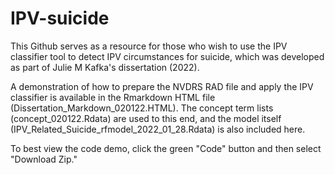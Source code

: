 # IPV-suicide

This Github serves as a resource for those who wish to use the IPV classifier tool to detect IPV circumstances for suicide, which was developed as part of Julie M Kafka's dissertation (2022). 

A demonstration of how to prepare the NVDRS RAD file and apply the IPV classifier is available in the Rmarkdown HTML file (Dissertation_Markdown_020122.HTML). The concept term lists  (concept_020122.Rdata) are used to this end, and the model itself (IPV_Related_Suicide_rfmodel_2022_01_28.Rdata) is also included here.

To best view the code demo, click the green "Code" button and then select "Download Zip." 
